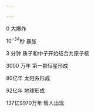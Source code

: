 ```yaml
---

---
```

0 大爆炸

$10^{-34}$秒 暴胀

3 分钟 质子和中子开始结合为原子核

3000 万年 第一颗恒星形成

80亿年 太阳系形成

92亿年 地球形成

137亿9970万年 智人出现